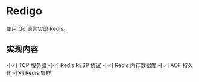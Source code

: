 # Redigo

使用 Go 语言实现 Redis。

## 实现内容

-[✓] TCP 服务器
-[✓] Redis RESP 协议
-[✓] Redis 内存数据库
-[✓] AOF 持久化
-[✕] Redis 集群